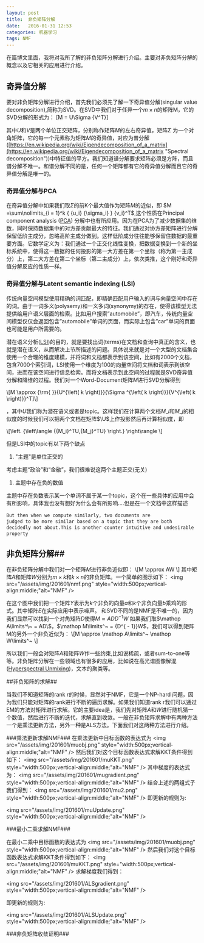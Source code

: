 ```yaml
---
layout: post
title:  非负矩阵分解
date:   2016-01-31 12:53
categories: 机器学习
tags: NMF
---
```


在篇博文里面，我将对我所了解的非负矩阵分解进行介绍。主要对非负矩阵分解的概念以及它相关的应用进行介绍。

## 奇异值分解 ##

要对非负矩阵分解进行介绍，首先我们必须先了解一下奇异值分解(singular value decomposition),简称为SVD。在SVD中我们对于任异一个$m \times n$的矩阵M，它的SVD分解的形式为：
\[M = U\Sigma {V^T}\]

其中$U$和$V$是两个单位正交矩阵，分别称作矩阵$M$的左右奇异值，矩阵$\Sigma$ 为一个对角矩阵，它的每一个元素称为矩阵$M$的奇异值，对应为普分解([https://en.wikipedia.org/wiki/Eigendecomposition_of_a_matrix](https://en.wikipedia.org/wiki/Eigendecomposition_of_a_matrix "Spectral decomposition"))中特征值的平方。我们知道谱分解要求矩阵必须是方阵，而且谱分解不唯一。和谱分解不同的是，任何一个矩阵都有它的奇异值分解而且它的奇异值分解是唯一的。

### 奇异值分解与PCA ###

在奇异值分解中如果我们取$\Sigma$的前K个最大值作为矩阵$M$的近似，即
$M =\sum\nolimits\_{i = 1}^k { \{u\_i} {\sigma\_i} } {v\_i}^T$,这个性质在Principal component analysis ([PCA](https://en.wikipedia.org/wiki/Principal_component_analysis "PCA")) 分解中也有所应用。因为在PCA为了减少数据集的维数，同时保持数据集中的对方差贡献最大的特征。我们通过对协方差矩阵进行分解保留低阶主成分，忽略高阶主成分做到。这样低阶成分往往能够保留住数据的最重要方面。它数学定义为：我们通过一个正交化线性变换，把数据变换到一个新的坐标系统中，使得这一数据的任何投影的第一大方差在第一个坐标（称为第一主成分）上，第二大方差在第二个坐标（第二主成分）上，依次类推，这个刚好和奇异值分解反应的性质一样。


### 奇异值分解与Latent semantic indexing (LSI)  ###

传统向量空间模型使用精确的词匹配，即精确匹配用户输入的词与向量空间中存在的词。由于一词多义(polysemy)和一义多词(synonymy)的存在，使得该模型无法提供给用户语义层面的检索。比如用户搜索”automobile”，即汽车，传统向量空间模型仅仅会返回包含”automobile”单词的页面，而实际上包含”car”单词的页面也可能是用户所需要的。

潜在语义分析([LSI](https://en.wikipedia.org/wiki/Latent_semantic_indexing "LSI"))的目的，就是要找出词(terms)在文档和查询中真正的含义，也就是潜在语义，从而解决上节所描述的问题。具体说来就是对一个大型的文档集合使用一个合理的维度建模，并将词和文档都表示到该空间，比如有2000个文档，包含7000个索引词，LSI使用一个维度为100的向量空间将文档和词表示到该空间，进而在该空间进行信息检索。而将文档表示到此空间的过程就是SVD奇异值分解和降维的过程。我们对一个Word-Document矩阵$M$进行SVD分解得到

\\[M \approx {\rm{ }}{U^{\left( k \right)}}{\Sigma ^{\left( k \right)}}{V^{\left( k \right)}}^T\]\\]

，其中$U$我们称为潜在语义或者是topic。这样我们在计算两个文档$M\_i$和$M\_j$的相似度的时候我们可以把两个文档在矩阵$\U$上作投影然后再计算相似度，即

\\[\left. {\left\langle {\{M\_i}^TU,\{M\_j}^TU} \right.} \right\rangle \\]

但是LSI中的topic有以下两个缺点

1. "主题"是单位正交的
	
考虑主题“政治”和“金融”，我们很难说这两个主题正交(无关)

1. 主题中存在负的数值

主题中存在负数表示某一个单词不属于某一个topic，这个在一些具体的应用中会有所影响，具体我也没有想好为什么会有所影响....但是在一个文档中这样描述

    But then when we compute similarly, two documents are
    judged to be more similar based on a topic that they are both decidedly not about.This is another counter intuitive and undesirable property


## 非负矩阵分解##

在非负矩阵分解中我们对一个矩阵$M$进行非负近似即：
\\[M \approx AW \\]
其中矩阵$A$和矩阵$W$分别为$m \times k$和$k \times n$的非负矩阵。一个简单的图示如下：
<img src="/assets/img/201601/nmf.png" style="width:500px;vertical-align:middle;"alt="NMF"  />

在这个图中我们把一个矩阵$Y$表示为$k$个非负的向量$a$和$k$个非负向量$b$乘鸡的形式。其中矩阵$E$在实际应用中表示噪声。
和SVD不同的是NMF是不唯一的，因为我们显然可以找到一个对角矩阵$D$使得$M \approx AD{D^{ - 1}}W$ 如果我们取$\mathop A\limits^\~  = AD\$，$\mathop M\limits^\~  = {D^{ - 1}}W$，我们可以得到矩阵M的另外一个非负近似为：
\\[M \approx \mathop A\limits^\~ \mathop W\limits^\~ \\]

所以我们一般会对矩阵$A$和矩阵$W$作一些约束,比如说稀疏，或者sum-to-one等等。非负矩阵分解在一些领域也有很多的应用，比如说在高光谱图像解混([Hyperspectral Unmixing](https://www.google.com.hk/url?sa=t&rct=j&q=&esrc=s&source=web&cd=1&cad=rja&uact=8&ved=0ahUKEwjfr8HfutTKAhUCOiYKHeWIB1EQFggcMAA&url=http%3A%2F%2Fwww.lx.it.pt%2F~bioucas%2Ffiles%2Fieee_jstars_unmixing_overview_12.pdf&usg=AFQjCNE4yDbkWSzBzHI503jjjVARUEd80A "HyperSpectral Unmixing"))，文本的聚类等。


##非负矩阵的求解##

当我们不知道矩阵的rank r的时候，显然对于NMF，它是一个NP-hard 问题，因为我们只能对矩阵的rank进行不断的遍历求解。如果我们知道rank r我们可以通过EM的方法对矩阵进行求解。它的主要idea是，我们先对矩阵$A$和$W$进行随机猜一个数值，然后进行不断的迭代，求解直到收敛。一般在非负矩阵求解中有两种方法一个是乘法更新方法，另外一种是ALS方法。下面我们对这两种方法进行介绍。

###乘法更新求解NMF###
在乘法更新中目标函数的表达式为
<img src="/assets/img/201601/muobj.png" style="width:500px;vertical-align:middle;"alt="NMF"  />
然后我们对这个目标函数表达式求解KKT条件得到如下：
<img src="/assets/img/201601/muKKT.png" style="width:500px;vertical-align:middle;"alt="NMF"  />
其中梯度的表达式为：
<img src="/assets/img/201601/mugradient.png" style="width:500px;vertical-align:middle;"alt="NMF"  />
结合上述的两组式子我们得到：
<img src="/assets/img/201601/mu2.png" style="width:500px;vertical-align:middle;"alt="NMF"  />
即更新的规则为:

<img src="/assets/img/201601/muUpdate.png" style="width:500px;vertical-align:middle;"alt="NMF"  />

###最小二乘求解NMF###

在最小二乘中目标函数的表达式为
<img src="/assets/img/201601/muobj.png" style="width:500px;vertical-align:middle;"alt="NMF"  />
然后我们对这个目标函数表达式求解KKT条件得到如下：
<img src="/assets/img/201601/muKKT.png" style="width:500px;vertical-align:middle;"alt="NMF"  />
求解梯度我们得到：

<img src="/assets/img/201601/ALSgradient.png" style="width:500px;vertical-align:middle;"alt="NMF"  />


即更新的规则为:

<img src="/assets/img/201601/ALSUpdate.png" style="width:500px;vertical-align:middle;"alt="NMF"  />


###非负矩阵收敛证明###







